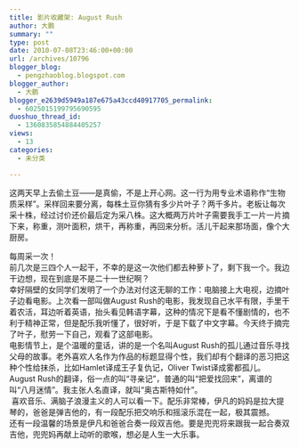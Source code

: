 ```yaml
---
title: 影片收藏架: August Rush
author: 大鹏
summary: ""
type: post
date: 2010-07-08T23:46:00+00:00
url: /archives/10796
blogger_blog:
  - pengzhaoblog.blogspot.com
blogger_author:
  - 大鹏
blogger_e2639d5949a187e675a43ccd40917705_permalink:
  - 6025015199795690595
duoshuo_thread_id:
  - 1360835854884405257
views:
  - 13
categories:
  - 未分类

---
```

这两天早上去偷土豆——是真偷，不是上开心网。这一行为用专业术语称作“生物质采样”。采样回来要分离，每株土豆你猜有多少片叶子？两千多片。老板让每次采十株，经过讨价还价最后定为采八株。这大概两万片叶子需要我手工一片一片摘下来，称重，测叶面积，烘干，再称重，再回来分析。活儿干起来那场面，像个大厨房。

<div>
</div>

<div>
  <div>
    每周采一次！
  </div>
  
  <div>
  </div>
  
  <div>
    前几次是三四个人一起干，不幸的是这一次他们都去种萝卜了，剩下我一个。我边干边想，现在到底是不是二十一世纪啊？
  </div>
  
  <div>
  </div>
  
  <div>
    幸好隔壁的女同学们发明了一个办法对付这无聊的工作：电脑接上大电视，边摘叶子边看电影。上次看一部叫做August Rush的电影，我发现自己水平有限，手里干着农活，耳边听着英语，抬头看见韩语字幕，这种的情况下是看不懂剧情的，也不利于精神正常，但是配乐我听懂了，很好听，于是下载了中文字幕。今天终于摘完了叶子，慰劳一下自己，观看了这部电影。
  </div>
  
  <div>
  </div>
  
  <div>
    电影情节上，是个温暖的童话，讲的是一个名叫August Rush的孤儿通过音乐寻找父母的故事。老外喜欢人名作为作品的标题显得个性，我们却有个翻译的恶习把这种个性给抹杀，比如Hamlet译成王子复仇记，Oliver Twist译成雾都孤儿。August Rush的翻译，俗一点的叫“寻亲记”，普通的叫“把爱找回来”，离谱的叫“八月迷情”。我主张人名直译，就叫“奥古斯特如什”。
  </div>
  
  <div>
  </div>
  
  <div>
     喜欢音乐、满脑子浪漫主义的人可以看一下。配乐非常棒，伊凡的妈妈是拉大提琴的，爸爸是弹吉他的，有一段配乐把交响乐和摇滚乐混在一起，极其震撼。
  </div>
</div>

<div>
</div>

<div>
  还有一段温馨的场景是伊凡和爸爸合奏一段双吉他。要是兜兜将来跟我一起合奏双吉他，兜兜妈再献上动听的歌喉，想必是人生一大乐事。
</div>
